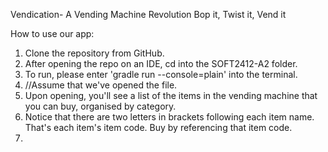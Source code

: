 Vendication- A Vending Machine Revolution
    Bop it, Twist it, Vend it
    
How to use our app:

1. Clone the repository from GitHub.
2. After opening the repo on an IDE, cd into the SOFT2412-A2 folder.
3. To run, please enter 'gradle run --console=plain' into the terminal.
4. //Assume that we've opened the file.
5. Upon opening, you'll see a list of the items in the vending machine that you can buy, organised by category.
6. Notice that there are two letters in brackets following each item name. That's each item's item code. Buy by referencing that item code.
7. 
